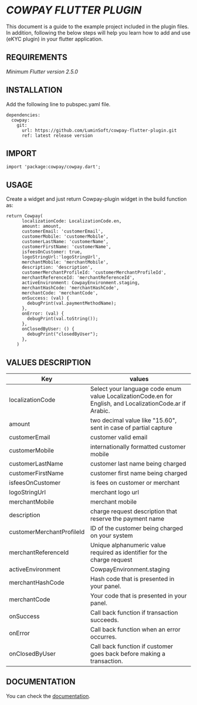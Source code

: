 # *COWPAY FLUTTER PLUGIN*

This document is a guide to the example project included in the plugin files. In addition, following the below steps will help you learn how to add and use (eKYC plugin) in your flutter application.


## REQUIREMENTS

_Minimum Flutter version 2.5.0_


## INSTALLATION

Add the following line to pubspec.yaml file.
```
dependencies:
  cowpay:
    git:
      url: https://github.com/LuminSoft/cowpay-flutter-plugin.git
      ref: latest release version
```


## IMPORT

```
import 'package:cowpay/cowpay.dart';
```


## USAGE

Create a widget and just return Cowpay-plugin widget in the build function as:
```
return Cowpay(
      localizationCode: LocalizationCode.en,
      amount: amount,
      customerEmail: 'customerEmail',
      customerMobile: 'customerMobile',
      customerLastName: 'customerName',
      customerFirstName: 'customerName',
      isfeesOnCustomer: true,
      logoStringUrl:'logoStringUrl',
      merchantMobile: 'merchantMobile',
      description: 'description',
      customerMerchantProfileId: 'customerMerchantProfileId',
      merchantReferenceId: 'merchantReferenceId',
      activeEnvironment: CowpayEnvironment.staging,
      merchantHashCode: 'merchantHashCode',
      merchantCode: 'merchantCode',
      onSuccess: (val) {
        debugPrint(val.paymentMethodName);
      },
      onError: (val) {
        debugPrint(val.toString());
      },
      onClosedByUser: () {
        debugPrint("closedByUser");
      },
    )
```


## VALUES DESCRIPTION

|     Key       | values |
| ------------- | ------------- |
| localizationCode   | Select your language code enum value LocalizationCode.en for English, and LocalizationCode.ar if Arabic.   |
| amount   | two decimal value like "15.60", sent in case of partial capture   |
| customerEmail   | customer valid email   |
| customerMobile   | internationally formatted customer mobile   |
| customerLastName   | customer last name being charged   |
| customerFirstName   | customer first name being charged   |
| isfeesOnCustomer   | is fees on customer or merchant   |
| logoStringUrl   | merchant logo url   |
| merchantMobile   | merchant mobile   |
| description   | charge request description that reserve the payment name   |
| customerMerchantProfileId   | ID of the customer being charged on your system   |
| merchantReferenceId   | Unique alphanumeric value required as identifier for the charge request   |
| activeEnvironment   | CowpayEnvironment.staging || CowpayEnvironment.production   |
| merchantHashCode   | Hash code that is presented in your panel.   |
| merchantCode   | Your code that is presented in your panel.   |
| onSuccess   | Call back function if transaction succeeds.   |
| onError   | Call back function when an error occurres.   |
| onClosedByUser   | Call back function if customer goes back before making a transaction.   |



## DOCUMENTATION

You can  check the [documentation](https://lumin-soft.gitbook.io/cowpay/mobile-sdk).


